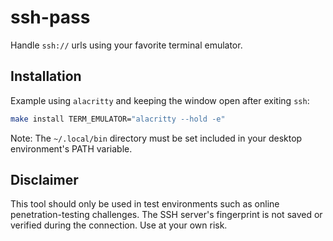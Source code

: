 # ssh-pass
Handle `ssh://` urls using your favorite terminal emulator.

## Installation
Example using `alacritty` and keeping the window open after exiting `ssh`:
```sh
make install TERM_EMULATOR="alacritty --hold -e"
```
Note: The `~/.local/bin` directory must be set included in your desktop environment's PATH variable.

## Disclaimer
This tool should only be used in test environments such as online penetration-testing challenges.
The SSH server's fingerprint is not saved or verified during the connection.
Use at your own risk.